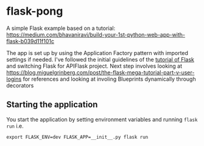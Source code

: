 # flask-pong

A simple Flask example based on a tutorial:
https://medium.com/bhavaniravi/build-your-1st-python-web-app-with-flask-b039d11f101c

The app is set up by using the Application Factory pattern with imported settings if needed. I've followed the initial guidelines of the [tutorial of Flask](https://flask.palletsprojects.com/en/stable/tutorial/) and switching Flask for APIFlask project.
Next step involves looking at https://blog.miguelgrinberg.com/post/the-flask-mega-tutorial-part-v-user-logins for references and looking at involing Blueprints dynamically through decorators

## Starting the application

You start the application by setting environment variables and running `flask run` i.e.

`export FLASK_ENV=dev FLASK_APP=__init__.py flask run`
